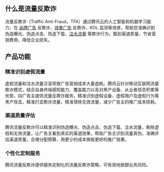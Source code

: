 ## 什么是流量反欺诈
流量反欺诈（Traffic Anti-Fraud，TFA）通过腾讯云的人工智能和机器学习能力，在 [品牌广告](https://cloud.tencent.com/document/product/1031/33412) 反欺诈、[效果广告](https://cloud.tencent.com/document/product/1031/33412) 反欺诈、KOL 监测等场景，帮助您准确识别伪造曝光、伪造点击、伪造下载、[注水流量](https://cloud.tencent.com/document/product/1031/33412) 等欺诈行为，甄别渠道质量，节省营销费用，降低企业损失。

## 产品功能
### 精准识别虚假流量
虚假流量和注水流量泛滥导致广告营销成本大量虚耗。腾讯云针对移动互联网流量欺诈模式，结合自身终端感知能力、覆盖能力以及对黑产设备、从业者信息积累等优势，向广告主提供流量反欺诈服务，精准识别虚假设备、虚假用户及虚假行为等黑产攻击，精准打击欺诈流量，精准筛除无效流量，减少广告主的推广成本损耗。

### 渠道质量评估
腾讯流量反欺诈可以精准识别伪造曝光、伪造点击、伪造下载、注水流量，剔除虚假和无效流量，让广告主看到真实的渠道效果，帮助广告主识别流量真伪，准确评估渠道质量，合理分配预算，用更少的成本换取更好的推广效果。

### 个性化定制服务
腾讯流量反欺诈提供服务定制化的流量反欺诈策略，可有效地抵御业务风险。

